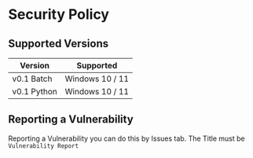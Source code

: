 # Security Policy

## Supported Versions

| Version       | Supported          |
| ------------- | ------------------ |
|  v0.1 Batch   |   Windows 10 / 11  |
|  v0.1 Python  |   Windows 10 / 11
## Reporting a Vulnerability

Reporting a Vulnerability you can do this by Issues tab.
The Title must be ```Vulnerability Report```

